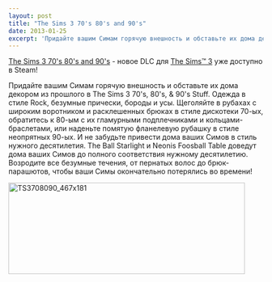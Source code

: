```yaml
---
layout: post
title: "The Sims 3 70's 80's and 90's"
date: 2013-01-25
excerpt: 'Придайте вашим Симам горячую внешность и обставьте их дома декором из прошлого в The Sims 3 70&#39;s, 80&#39;s, &amp; 90&#39;s Stuff. Одежда в стиле Rock, безумные прически, бороды и усы. Щеголяйте в рубахах с широким воротником и расклешенных брюках в стиле дискотеки 70-ых, обратитесь к 80-ым с их гламурными подплечниками и кольцами-браслетами, или наденьте помятую фланелевую рубашку в стиле неопрятных 90-ых. И не забудьте привести дома ваших Симов в стиль нужного десятилетия.'
---
```


<a href="http://store.steampowered.com/app/223595/" target="_blank">The Sims 3 70's 80's and 90's</a> - новое DLC для <a href="http://store.steampowered.com/app/47890/" target="_blank">The Sims™ 3</a> уже доступно в Steam!

Придайте вашим Симам горячую внешность и обставьте их дома декором из прошлого в The Sims 3 70's, 80's, &amp; 90's Stuff. Одежда в стиле Rock, безумные прически, бороды и усы. Щеголяйте в рубахах с широким воротником и расклешенных брюках в стиле дискотеки 70-ых, обратитесь к 80-ым с их гламурными подплечниками и кольцами-браслетами, или наденьте помятую фланелевую рубашку в стиле неопрятных 90-ых. И не забудьте привести дома ваших Симов в стиль нужного десятилетия. The Ball Starlight и Neonis Foosball Table доведут дома ваших Симов до полного соответствия нужному десятилетию. Возродите все безумные течения, от пернатых волос до брюк-парашютов, чтобы ваши Симы окончательно потерялись во времени!

<a href="http://store.steampowered.com/app/223595/" target="_blank"><img class="alignnone size-full wp-image-902" alt="TS3708090_467x181" src="http://gamersoul.ru/wp-content/uploads/2013/01/TS3708090_467x181.jpg" width="467" height="181" /></a>

&nbsp;